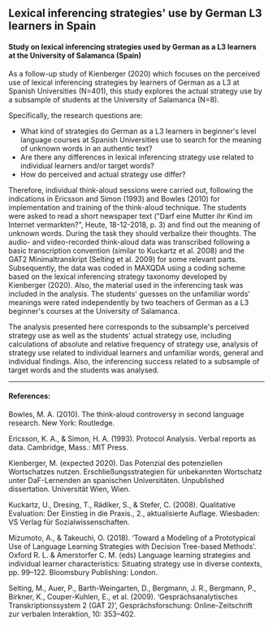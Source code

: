 ## Lexical inferencing strategies' use by German L3 learners in Spain

#### Study on lexical inferencing strategies used by German as a L3 learners at the University of Salamanca (Spain)

As a follow-up study of Kienberger (2020) which focuses on the perceived use of lexical inferencing strategies by learners of German as a L3 at Spanish Universities (N=401), this study explores the actual strategy use by a subsample of students at the University of Salamanca (N=8). 

Specifically, the research questions are:
-	What kind of strategies do German as a L3 learners in beginner's level language courses at Spanish Universities use to search for the meaning of unknown words in an authentic text?
-	Are there any differences in lexical inferencing strategy use related to individual learners and/or target words? 
-	How do perceived and actual strategy use differ?

Therefore, individual think-aloud sessions were carried out, following the indications in Ericsson and Simon (1993) and Bowles (2010) for implementation and training of the think-aloud technique. The students were asked to read a short newspaper text ("Darf eine Mutter ihr Kind im Internet vermarkten?", Heute, 18-12-2018, p. 3) and find out the meaning of unknown words. During the task they should verbalize their thoughts. The audio- and video-recorded think-aloud data was transcribed following a basic transcription convention (similar to Kuckartz et al. 2008) and the GAT2 Minimaltranskript (Selting et al. 2009) for some relevant parts. Subsequently, the data was coded in MAXQDA using a coding scheme based on the lexical inferencing strategy taxonomy developed by Kienberger (2020). Also, the material used in the inferencing task was included in the analysis. The students' guesses on the unfamiliar words' meanings were rated independently by two teachers of German as a L3 beginner's courses at the University of Salamanca.

The analysis presented here corresponds to the subsample's perceived strategy use as well as the students' actual strategy use, including calculations of absolute and relative frequency of strategy use, analysis of strategy use related to individual learners and unfamiliar words, general and individual findings. Also, the inferencing success related to a subsample of target words and the students was analysed.

 
-----

#### References:

Bowles, M. A. (2010). The think-aloud controversy in second language research. New York: Routledge.

Ericsson, K. A., & Simon, H. A. (1993). Protocol Analysis. Verbal reports as data. Cambridge, Mass.: MIT Press.

Kienberger, M. (expected 2020). Das Potenzial des potenziellen Wortschatzes nutzen. Erschließungsstrategien für unbekannten Wortschatz unter DaF-Lernenden an spanischen Universitäten. Unpublished dissertation. Universität Wien, Wien.

Kuckartz, U., Dresing, T., Rädiker, S., & Stefer, C. (2008). Qualitative Evaluation: Der Einstieg in die Praxis., 2., aktualisierte Auflage. Wiesbaden: VS Verlag für Sozialwissenschaften.

Mizumoto, A., & Takeuchi, O. (2018). ‘Toward a Modeling of a Prototypical Use of Language Learning Strategies with Decision Tree-based Methods’. Oxford R. L. & Amerstorfer C. M. (eds) Language learning strategies and individual learner characteristics: Situating strategy use in diverse contexts, pp. 99–122. Bloomsbury Publishing: London.

Selting, M., Auer, P., Barth-Weingarten, D., Bergmann, J. R., Bergmann, P., Birkner, K., Couper-Kuhlen, E., et al. (2009). ‘Gesprächsanalytisches Transkriptionssystem 2 (GAT 2)’, Gesprächsforschung: Online-Zeitschrift zur verbalen Interaktion, 10: 353–402.

